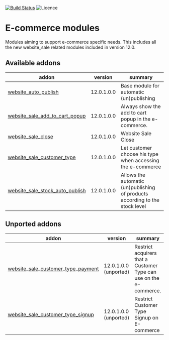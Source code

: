 [![Build Status](https://travis-ci.com/coopiteasy/cie-e-commerce.svg?branch=12.0)](https://travis-ci.com/coopiteasy/cie-e-commerce)
![Licence](https://img.shields.io/badge/licence-AGPL--3-blue.svg)

# E-commerce modules

Modules aiming to support e-commerce specific needs. This includes all 
the new website_sale related modules included in version 12.0.

<!-- prettier-ignore-start -->
[//]: # (addons)

Available addons
----------------
addon | version | summary
--- | --- | ---
[website_auto_publish](website_auto_publish/) | 12.0.1.0.0 | Base module for automatic (un)publishing
[website_sale_add_to_cart_popup](website_sale_add_to_cart_popup/) | 12.0.1.0.0 | Always show the add to cart popup in the e-commerce.
[website_sale_close](website_sale_close/) | 12.0.1.0.0 | Website Sale Close
[website_sale_customer_type](website_sale_customer_type/) | 12.0.1.0.0 | Let customer choose his type when accessing the e-commerce
[website_sale_stock_auto_publish](website_sale_stock_auto_publish/) | 12.0.1.0.0 | Allows the automatic (un)publishing of products according to the stock level


Unported addons
---------------
addon | version | summary
--- | --- | ---
[website_sale_customer_type_payment](website_sale_customer_type_payment/) | 12.0.1.0.0 (unported) | Restrict acquirers that a Customer Type can use on the e-commerce.
[website_sale_customer_type_signup](website_sale_customer_type_signup/) | 12.0.1.0.0 (unported) | Restrict Customer Type Signup on E-commerce

[//]: # (end addons)
<!-- prettier-ignore-end -->
